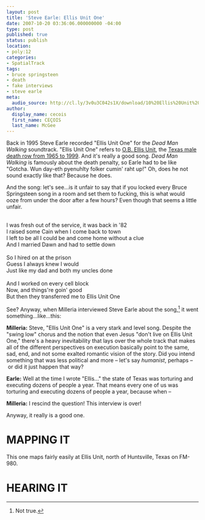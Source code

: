 ```yaml
---
layout: post
title: 'Steve Earle: Ellis Unit One'
date: 2007-10-20 03:36:06.000000000 -04:00
type: post
published: true
status: publish
location:
- poly:12
categories:
- SpatialTrack
tags:
- bruce springsteen
- death
- fake interviews
- steve earle
meta:
  audio_source: http://cl.ly/3v0u3C042s1X/download/10%20Ellis%20Unit%20One.mp3
author:
  display_name: cecois
  first_name: CEÇOIS
  last_name: McGee
---
```


Back in 1995 Steve Earle recorded "Ellis Unit One" for the <em>Dead Man Walking</em> soundtrack. "Ellis Unit One" refers to <a href="https://en.wikipedia.org/wiki/Ellis_Unit">O.B. Ellis Unit</a>, the <a href="http://www.tdcj.state.tx.us/death_row/dr_facts.html">Texas male death row from 1965 to 1999</a>. And it's really a good song. <em>Dead Man Walking</em> is famously about the death penalty, so Earle had to be like "Gotcha. Wun day-eth pyenuhlty folker cumin' raht up!" Oh, does he not sound exactly like that? Because he does.

And the song: let's see...is it unfair to say that if you locked every Bruce Springsteen song in a room and set them to fucking, this is what would ooze from under the door after a few hours? Even though that seems a little unfair.

<div class="lyrics"><br />
I was fresh out of the service, it was back in '82<br />
I raised some Cain when I come back to town<br />
I left to be all I could be and come home without a clue<br />
And I married Dawn and had to settle down<br />
<br />
So I hired on at the prison<br />
Guess I always knew I would<br />
Just like my dad and both my uncles done<br />
<br />
And I worked on every cell block<br />
Now, and things're goin' good<br />
But then they transferred me to Ellis Unit One<br />
</div>

See? Anyway, when Milleria interviewed Steve Earle about the song,[^1] it went something...like...this:

<strong>Milleria:</strong> <span class="anno">Steve, "Ellis Unit One" is a very stark and level song. Despite the "swing low" chorus and the notion that even Jesus "don't live on Ellis Unit One," there's a heavy inevitability that lays over the whole track that makes all of the different perspectives on execution basically point to the same, sad, end, and not some exalted romantic vision of the story. Did you intend something that was less political and more – let's say <em>humanist</em>, perhaps – or did it just happen that way?</span>

<strong>Earle:</strong> <span class="anno">Well at the time I wrote "Ellis..." the state of Texas was torturing and executing dozens of people a year. That means every one of us was torturing and executing dozens of people a year, because when –</span>

<strong>Milleria:</strong> <span class="anno">I rescind the question! This interview is over!</span>

Anyway, it really is a good one.

[^1]: Not true.

# MAPPING IT
This one <span data-target="milleria" data-id="gD12" class="trigger">maps fairly easily at Ellis Unit, north of Huntsville, Texas on FM-980</span>.

# HEARING IT
<!-- <iframe src="https://embed.spotify.com/?uri=spotify%3Atrack%3A7LnTorRUIh2n8Rhgm6euMW" width="400" height="180" frameborder="0" allowtransparency="true"></iframe> -->
